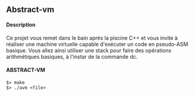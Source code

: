 ## Abstract-vm

#### Description
Ce projet vous remet dans le bain après la piscine C++ et vous invite à réaliser une machine virtuelle capable d'exécuter un code en pseudo-ASM basique. Vous allez ainsi utiliser une stack pour faire des opérations arithmétiques basiques, à l'instar de la commande dc.

#### ABSTRACT-VM
```shell
$> make
$> ./avm <file>
```

